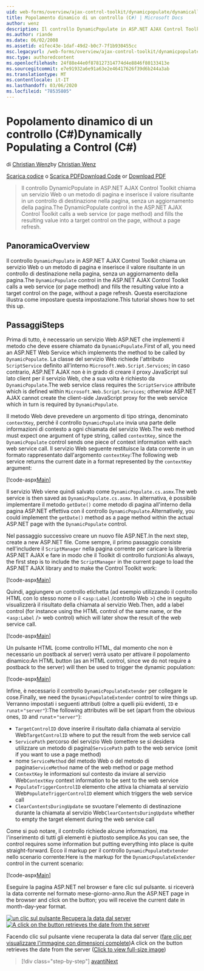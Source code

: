 ```yaml
---
uid: web-forms/overview/ajax-control-toolkit/dynamicpopulate/dynamically-populating-a-control-cs
title: Popolamento dinamico di un controllo (C#) | Microsoft Docs
author: wenz
description: Il controllo DynamicPopulate in ASP.NET AJAX Control Toolkit chiama un servizio Web o un metodo di pagina e inserisce il valore risultante in un controllo di destinazione su t...
ms.author: riande
ms.date: 06/02/2008
ms.assetid: e1fec43e-1daf-49d2-b0c7-7f1b930455cc
msc.legacyurl: /web-forms/overview/ajax-control-toolkit/dynamicpopulate/dynamically-populating-a-control-cs
msc.type: authoredcontent
ms.openlocfilehash: 24f88e44e0f878127314774d4e8846f80133413e
ms.sourcegitcommit: e7e91932a6e91a63e2e46417626f39d6b244a3ab
ms.translationtype: MT
ms.contentlocale: it-IT
ms.lasthandoff: 03/06/2020
ms.locfileid: "78535805"
---
```

# <a name="dynamically-populating-a-control-c"></a><span data-ttu-id="0552a-103">Popolamento dinamico di un controllo (C#)</span><span class="sxs-lookup"><span data-stu-id="0552a-103">Dynamically Populating a Control (C#)</span></span>

<span data-ttu-id="0552a-104">di [Christian Wenz](https://github.com/wenz)</span><span class="sxs-lookup"><span data-stu-id="0552a-104">by [Christian Wenz](https://github.com/wenz)</span></span>

<span data-ttu-id="0552a-105">[Scarica codice](https://download.microsoft.com/download/d/8/f/d8f2f6f9-1b7c-46ad-9252-e1fc81bdea3e/dynamicpopulate0.cs.zip) o [Scarica PDF](https://download.microsoft.com/download/b/6/a/b6ae89ee-df69-4c87-9bfb-ad1eb2b23373/dynamicpopulate0CS.pdf)</span><span class="sxs-lookup"><span data-stu-id="0552a-105">[Download Code](https://download.microsoft.com/download/d/8/f/d8f2f6f9-1b7c-46ad-9252-e1fc81bdea3e/dynamicpopulate0.cs.zip) or [Download PDF](https://download.microsoft.com/download/b/6/a/b6ae89ee-df69-4c87-9bfb-ad1eb2b23373/dynamicpopulate0CS.pdf)</span></span>

> <span data-ttu-id="0552a-106">Il controllo DynamicPopulate in ASP.NET AJAX Control Toolkit chiama un servizio Web o un metodo di pagina e inserisce il valore risultante in un controllo di destinazione nella pagina, senza un aggiornamento della pagina.</span><span class="sxs-lookup"><span data-stu-id="0552a-106">The DynamicPopulate control in the ASP.NET AJAX Control Toolkit calls a web service (or page method) and fills the resulting value into a target control on the page, without a page refresh.</span></span>

## <a name="overview"></a><span data-ttu-id="0552a-107">Panoramica</span><span class="sxs-lookup"><span data-stu-id="0552a-107">Overview</span></span>

<span data-ttu-id="0552a-108">Il controllo `DynamicPopulate` in ASP.NET AJAX Control Toolkit chiama un servizio Web o un metodo di pagina e inserisce il valore risultante in un controllo di destinazione nella pagina, senza un aggiornamento della pagina.</span><span class="sxs-lookup"><span data-stu-id="0552a-108">The `DynamicPopulate` control in the ASP.NET AJAX Control Toolkit calls a web service (or page method) and fills the resulting value into a target control on the page, without a page refresh.</span></span> <span data-ttu-id="0552a-109">Questa esercitazione illustra come impostare questa impostazione.</span><span class="sxs-lookup"><span data-stu-id="0552a-109">This tutorial shows how to set this up.</span></span>

## <a name="steps"></a><span data-ttu-id="0552a-110">Passaggi</span><span class="sxs-lookup"><span data-stu-id="0552a-110">Steps</span></span>

<span data-ttu-id="0552a-111">Prima di tutto, è necessario un servizio Web ASP.NET che implementi il metodo che deve essere chiamato da `DynamicPopulate`.</span><span class="sxs-lookup"><span data-stu-id="0552a-111">First of all, you need an ASP.NET Web Service which implements the method to be called by `DynamicPopulate`.</span></span> <span data-ttu-id="0552a-112">La classe del servizio Web richiede l'attributo `ScriptService` definito all'interno `Microsoft.Web.Script.Services`; in caso contrario, ASP.NET AJAX non è in grado di creare il proxy JavaScript sul lato client per il servizio Web, che a sua volta è richiesto da `DynamicPopulate`.</span><span class="sxs-lookup"><span data-stu-id="0552a-112">The web service class requires the `ScriptService` attribute which is defined within `Microsoft.Web.Script.Services`; otherwise ASP.NET AJAX cannot create the client-side JavaScript proxy for the web service which in turn is required by `DynamicPopulate`.</span></span>

<span data-ttu-id="0552a-113">Il metodo Web deve prevedere un argomento di tipo stringa, denominato `contextKey`, perché il controllo `DynamicPopulate` invia una parte delle informazioni di contesto a ogni chiamata del servizio Web.</span><span class="sxs-lookup"><span data-stu-id="0552a-113">The web method must expect one argument of type string, called `contextKey`, since the `DynamicPopulate` control sends one piece of context information with each web service call.</span></span> <span data-ttu-id="0552a-114">Il servizio Web seguente restituisce la data corrente in un formato rappresentato dall'argomento `contextKey`:</span><span class="sxs-lookup"><span data-stu-id="0552a-114">The following web service returns the current date in a format represented by the `contextKey` argument:</span></span>

[!code-aspx[Main](dynamically-populating-a-control-cs/samples/sample1.aspx)]

<span data-ttu-id="0552a-115">Il servizio Web viene quindi salvato come `DynamicPopulate.cs.asmx`.</span><span class="sxs-lookup"><span data-stu-id="0552a-115">The web service is then saved as `DynamicPopulate.cs.asmx`.</span></span> <span data-ttu-id="0552a-116">In alternativa, è possibile implementare il metodo `getDate()` come metodo di pagina all'interno della pagina ASP.NET effettiva con il controllo `DynamicPopulate`.</span><span class="sxs-lookup"><span data-stu-id="0552a-116">Alternatively, you could implement the `getDate()` method as a page method within the actual ASP.NET page with the `DynamicPopulate` control.</span></span>

<span data-ttu-id="0552a-117">Nel passaggio successivo creare un nuovo file ASP.NET.</span><span class="sxs-lookup"><span data-stu-id="0552a-117">In the next step, create a new ASP.NET file.</span></span> <span data-ttu-id="0552a-118">Come sempre, il primo passaggio consiste nell'includere il `ScriptManager` nella pagina corrente per caricare la libreria ASP.NET AJAX e fare in modo che il Toolkit di controllo funzioni:</span><span class="sxs-lookup"><span data-stu-id="0552a-118">As always, the first step is to include the `ScriptManager` in the current page to load the ASP.NET AJAX library and to make the Control Toolkit work:</span></span>

[!code-aspx[Main](dynamically-populating-a-control-cs/samples/sample2.aspx)]

<span data-ttu-id="0552a-119">Quindi, aggiungere un controllo etichetta (ad esempio utilizzando il controllo HTML con lo stesso nome o il &lt;`asp:Label` /controllo Web &gt;) che in seguito visualizzerà il risultato della chiamata al servizio Web.</span><span class="sxs-lookup"><span data-stu-id="0552a-119">Then, add a label control (for instance using the HTML control of the same name, or the &lt;`asp:Label` /&gt; web control) which will later show the result of the web service call.</span></span>

[!code-aspx[Main](dynamically-populating-a-control-cs/samples/sample3.aspx)]

<span data-ttu-id="0552a-120">Un pulsante HTML (come controllo HTML, dal momento che non è necessario un postback al server) verrà usato per attivare il popolamento dinamico:</span><span class="sxs-lookup"><span data-stu-id="0552a-120">An HTML button (as an HTML control, since we do not require a postback to the server) will then be used to trigger the dynamic population:</span></span>

[!code-aspx[Main](dynamically-populating-a-control-cs/samples/sample4.aspx)]

<span data-ttu-id="0552a-121">Infine, è necessario il controllo `DynamicPopulateExtender` per collegare le cose.</span><span class="sxs-lookup"><span data-stu-id="0552a-121">Finally, we need the `DynamicPopulateExtender` control to wire things up.</span></span> <span data-ttu-id="0552a-122">Verranno impostati i seguenti attributi (oltre a quelli più evidenti, `ID` e `runat`=`"server"`):</span><span class="sxs-lookup"><span data-stu-id="0552a-122">The following attributes will be set (apart from the obvious ones, `ID` and `runat`=`"server"`):</span></span>

- <span data-ttu-id="0552a-123">`TargetControlID` dove inserire il risultato dalla chiamata al servizio Web</span><span class="sxs-lookup"><span data-stu-id="0552a-123">`TargetControlID` where to put the result from the web service call</span></span>
- <span data-ttu-id="0552a-124">`ServicePath` percorso del servizio Web (omettere se si desidera utilizzare un metodo di pagina)</span><span class="sxs-lookup"><span data-stu-id="0552a-124">`ServicePath` path to the web service (omit if you want to use a page method)</span></span>
- <span data-ttu-id="0552a-125">nome `ServiceMethod` del metodo Web o del metodo di pagina</span><span class="sxs-lookup"><span data-stu-id="0552a-125">`ServiceMethod` name of the web method or page method</span></span>
- <span data-ttu-id="0552a-126">`ContextKey` le informazioni sul contesto da inviare al servizio Web</span><span class="sxs-lookup"><span data-stu-id="0552a-126">`ContextKey` context information to be sent to the web service</span></span>
- <span data-ttu-id="0552a-127">`PopulateTriggerControlID` elemento che attiva la chiamata al servizio Web</span><span class="sxs-lookup"><span data-stu-id="0552a-127">`PopulateTriggerControlID` element which triggers the web service call</span></span>
- <span data-ttu-id="0552a-128">`ClearContentsDuringUpdate` se svuotare l'elemento di destinazione durante la chiamata al servizio Web</span><span class="sxs-lookup"><span data-stu-id="0552a-128">`ClearContentsDuringUpdate` whether to empty the target element during the web service call</span></span>

<span data-ttu-id="0552a-129">Come si può notare, il controllo richiede alcune informazioni, ma l'inserimento di tutti gli elementi è piuttosto semplice.</span><span class="sxs-lookup"><span data-stu-id="0552a-129">As you can see, the control requires some information but putting everything into place is quite straight-forward.</span></span> <span data-ttu-id="0552a-130">Ecco il markup per il controllo `DynamicPopulateExtender` nello scenario corrente:</span><span class="sxs-lookup"><span data-stu-id="0552a-130">Here is the markup for the `DynamicPopulateExtender` control in the current scenario:</span></span>

[!code-aspx[Main](dynamically-populating-a-control-cs/samples/sample5.aspx)]

<span data-ttu-id="0552a-131">Eseguire la pagina ASP.NET nel browser e fare clic sul pulsante. si riceverà la data corrente nel formato mese-giorno-anno.</span><span class="sxs-lookup"><span data-stu-id="0552a-131">Run the ASP.NET page in the browser and click on the button; you will receive the current date in month-day-year format.</span></span>

<span data-ttu-id="0552a-132">[![un clic sul pulsante Recupera la data dal server](dynamically-populating-a-control-cs/_static/image2.png)](dynamically-populating-a-control-cs/_static/image1.png)</span><span class="sxs-lookup"><span data-stu-id="0552a-132">[![A click on the button retrieves the date from the server](dynamically-populating-a-control-cs/_static/image2.png)](dynamically-populating-a-control-cs/_static/image1.png)</span></span>

<span data-ttu-id="0552a-133">Facendo clic sul pulsante viene recuperata la data dal server ([fare clic per visualizzare l'immagine con dimensioni complete](dynamically-populating-a-control-cs/_static/image3.png))</span><span class="sxs-lookup"><span data-stu-id="0552a-133">A click on the button retrieves the date from the server ([Click to view full-size image](dynamically-populating-a-control-cs/_static/image3.png))</span></span>

> [!div class="step-by-step"]
> [<span data-ttu-id="0552a-134">avanti</span><span class="sxs-lookup"><span data-stu-id="0552a-134">Next</span></span>](dynamically-populating-a-control-using-javascript-code-cs.md)
